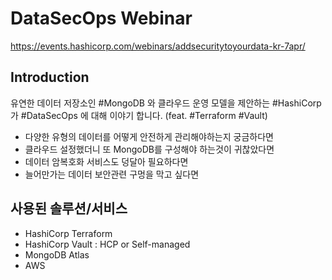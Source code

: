 # DataSecOps Webinar

<https://events.hashicorp.com/webinars/addsecuritytoyourdata-kr-7apr/>

## Introduction
유연한 데이터 저장소인 #MongoDB 와 클라우드 운영 모델을 제안하는 #HashiCorp 가 #DataSecOps 에 대해 이야기 합니다. (feat. #Terraform #Vault)
- 다양한 유형의 데이터를 어떻게 안전하게 관리해야하는지 궁금하다면
- 클라우드 설정했더니 또 MongoDB를 구성해야 하는것이 귀찮았다면
- 데이터 암복호화 서비스도 덩달아 필요하다면
- 늘어만가는 데이터 보안관련 구멍을 막고 싶다면

## 사용된 솔루션/서비스
- HashiCorp Terraform
- HashiCorp Vault : HCP or Self-managed
- MongoDB Atlas
- AWS

